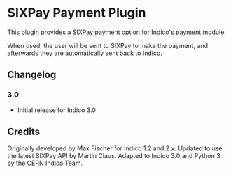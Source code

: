# SIXPay Payment Plugin

This plugin provides a SIXPay payment option for Indico's payment module.

When used, the user will be sent to SIXPay to make the payment, and afterwards
they are automatically sent back to Indico.

## Changelog

### 3.0

- Initial release for Indico 3.0

## Credits

Originally developed by Max Fischer for Indico 1.2 and 2.x. Updated to use the
latest SIXPay API by Martin Claus. Adapted to Indico 3.0 and Python 3 by the
CERN Indico Team.
